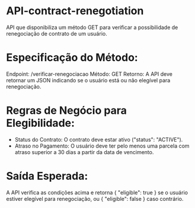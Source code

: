 # API-contract-renegotiation
API que disponibiliza um método GET para verificar a possibilidade de renegociação de contrato de um usuário.

# Especificação do Método:
Endpoint: /verificar-renegociacao
Método: GET
Retorno: A API deve retornar um JSON indicando se o usuário está ou não elegível para renegociação.

# Regras de Negócio para Elegibilidade:
- Status do Contrato: O contrato deve estar ativo ("status": "ACTIVE").
- Atraso no Pagamento: O usuário deve ter pelo menos uma parcela com atraso superior a 30 dias a partir da data de vencimento.
  
# Saída Esperada:

A API verifica as condições acima e retorna { "eligible": true } se o usuário estiver elegível para renegociação, ou { "eligible": false } caso contrário.
